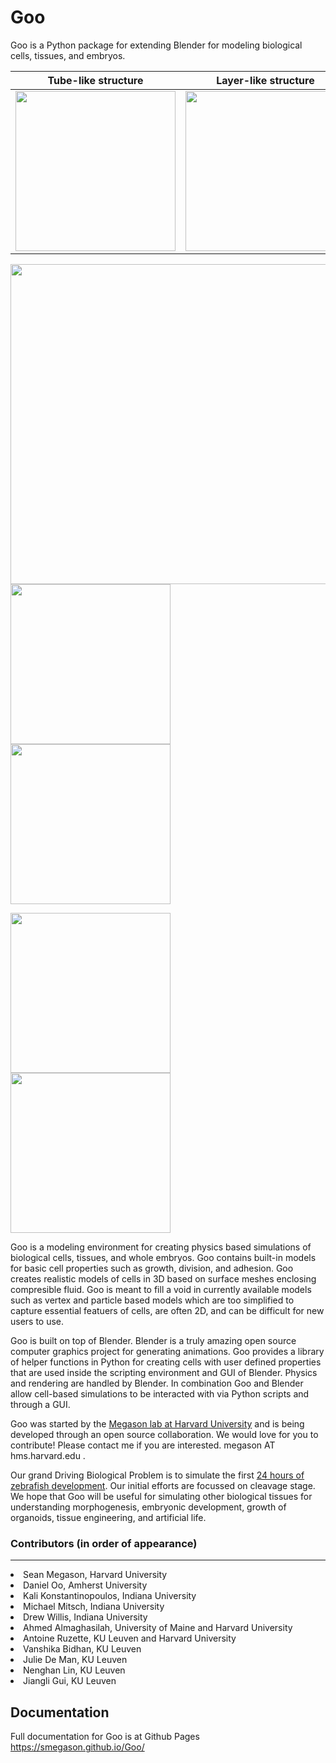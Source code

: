 # Goo

Goo is a Python package for extending Blender for modeling biological cells, tissues, and embryos. 

Tube-like structure        |  Layer-like structure
:-------------------------:|:-------------------------:
<img src="https://github.com/smegason/Goo/blob/main/img/cell_tube_32_fontal.gif" width="256"/>  |  <img src="https://github.com/smegason/Goo/blob/main/img/layer-like structure.gif" width="256"/>    



<img src="https://github.com/smegason/Goo/blob/main/img/cell motility.gif" width="512"/>  <img src="https://github.com/smegason/Goo/blob/main/img/cell_tube_32_fontal.gif" width="256"/>  <img src="https://github.com/smegason/Goo/blob/main/img/layer-like structure.gif" width="256"/>    

<img src="https://github.com/smegason/Goo/blob/main/img/cell_tube_32_lateral.gif" width="256"/>   <img src="https://github.com/smegason/Goo/blob/main/img/adhesion-based sorting.gif" width="256"/>   



Goo is a modeling environment for creating physics based simulations of biological cells, tissues, and whole embryos. Goo contains built-in models for basic cell properties such as growth, division, and adhesion. Goo creates realistic models of cells in 3D based on surface meshes enclosing compresible fluid. Goo is meant to fill a void in currently available models such as vertex and particle based models which are too simplified to capture essential featuers of cells, are often 2D, and can be difficult for new users to use.

Goo is built on top of Blender. Blender is a truly amazing open source computer graphics project for generating animations. Goo provides a library of helper functions in Python for creating cells with user defined properties that are used inside the scripting environment and GUI of Blender. Physics and rendering are handled by Blender. In combination Goo and Blender allow cell-based simulations to be interacted with via Python scripts and through a GUI.

Goo was started by the <a href="http://www.digitalfish.org">Megason lab at Harvard University</a> and is being developed through an open source collaboration. We would love for you to contribute! Please contact me if you are interested. megason AT hms.harvard.edu .

Our grand Driving Biological Problem is to simulate the first <a href= "https://www.youtube.com/watch?v=RQ6vkDr_Dec">24 hours of zebrafish development</a>. Our initial efforts are focussed on cleavage stage. We hope that Goo will be useful for simulating other biological tissues for understanding morphogenesis, embryonic development, growth of organoids, tissue engineering, and artificial life.

### Contributors (in order of appearance)
___
<li>Sean Megason, Harvard University
<li>Daniel Oo, Amherst University
<li>Kali Konstantinopoulos, Indiana University
<li>Michael Mitsch, Indiana University
<li>Drew Willis, Indiana University
<li>Ahmed Almaghasilah, University of Maine and Harvard University
<li>Antoine Ruzette, KU Leuven and Harvard University
<li>Vanshika Bidhan, KU Leuven
<li>Julie De Man, KU Leuven
<li>Nenghan Lin, KU Leuven
<li>Jiangli Gui, KU Leuven

## Documentation
  Full documentation for Goo is at Github Pages
  https://smegason.github.io/Goo/
